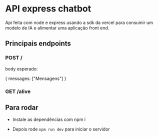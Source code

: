 # API express chatbot

Api feita com node e express usando a sdk da vercel para consumir um modelo de IA e alimentar uma aplicação front end.

## Principais endpoints

### POST /

body esperado:

{
    messages: ["Mensagens"]
}

### GET /alive

## Para rodar

- Instale as dependências com npm i

- Depois rode `npm run dev` para iniciar o servidor 
